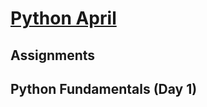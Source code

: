 # [Python April](https://www.tylermaxwell.co/python_april)

## Assignments

## Python Fundamentals (Day 1)